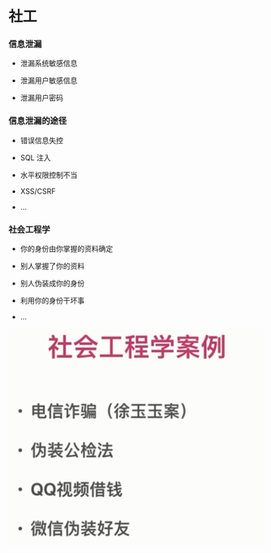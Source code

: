 # 社工

### 信息泄漏

- 泄漏系统敏感信息

- 泄漏用户敏感信息

- 泄漏用户密码

### 信息泄漏的途径

- 错误信息失控

- SQL 注入

- 水平权限控制不当

- XSS/CSRF

- ...

### 社会工程学

- 你的身份由你掌握的资料确定

- 别人掌握了你的资料

- 别人伪装成你的身份

- 利用你的身份干坏事

- ...

![](./media/35.png)